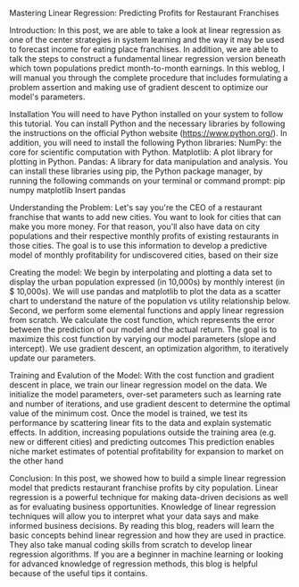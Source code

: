 Mastering Linear Regression: Predicting Profits for Restaurant Franchises

Introduction:
In this post, we are able to take a look at linear regression as one of the center strategies in system learning and the way it may be used to forecast income for eating place franchises. In addition, we are able to talk the steps to construct a fundamental linear regression version beneath which town populations predict month-to-month earnings. In this weblog, I will manual you through the complete procedure that includes formulating a problem assertion and making use of gradient descent to optimize our model's parameters.

Installation
You will need to have Python installed on your system to follow this tutorial. You can install Python and the necessary libraries by following the instructions on the official Python website (https://www.python.org/). In addition, you will need to install the following Python libraries:
NumPy: the core for scientific computation with Python.
Matplotlib: A plot library for plotting in Python.
Pandas: A library for data manipulation and analysis.
You can install these libraries using pip, the Python package manager, by running the following commands on your terminal or command prompt:
pip numpy matplotlib Insert pandas

Understanding the Problem:
Let's say you're the CEO of a restaurant franchise that wants to add new cities. You want to look for cities that can make you more money. For that reason, you'll also have data on city populations and their respective monthly profits of existing restaurants in those cities. The goal is to use this information to develop a predictive model of monthly profitability for undiscovered cities, based on their size

Creating the model:
We begin by interpolating and plotting a data set to display the urban population expressed (in 10,000s) by monthly interest (in $ 10,000s). We will use pandas and matplotlib to plot the data as a scatter chart to understand the nature of the population vs utility relationship below. Second, we perform some elemental functions and apply linear regression from scratch. We calculate the cost function, which represents the error between the prediction of our model and the actual return. The goal is to maximize this cost function by varying our model parameters (slope and intercept). We use gradient descent, an optimization algorithm, to iteratively update our parameters.

Training and Evalution of the Model:
With the cost function and gradient descent in place, we train our linear regression model on the data. We initialize the model parameters, over-set parameters such as learning rate and number of iterations, and use gradient descent to determine the optimal value of the minimum cost. Once the model is trained, we test its performance by scattering linear fits to the data and explain systematic effects. In addition, increasing populations outside the training area (e.g. new or different cities) and predicting outcomes This prediction enables niche market estimates of potential profitability for expansion to market on the other hand

Conclusion:
In this post, we showed how to build a simple linear regression model that predicts restaurant franchise profits by city population. Linear regression is a powerful technique for making data-driven decisions as well as for evaluating business opportunities. Knowledge of linear regression techniques will allow you to interpret what your data says and make informed business decisions.
By reading this blog, readers will learn the basic concepts behind linear regression and how they are used in practice. They also take manual coding skills from scratch to develop linear regression algorithms. If you are a beginner in machine learning or looking for advanced knowledge of regression methods, this blog is helpful because of the useful tips it contains.
